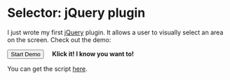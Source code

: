 # Selector: jQuery plugin

I just wrote my first [jQuery](http://jquery.com/) plugin.
It allows a user to visually select an area on the screen. Check out the demo:

<script src="http://github.com/defnull/Lucullus/raw/master/lucullus/data/static_files/js/jquery.selector.js" type="text/javascript"></script>
<p>
  <button id='selector_test'>Start Demo</button>
  <span id='selector_position' style='font-weight:bold; padding-left: 15px;'>Klick it! I know you want to!</span>
</p>
<script type="text/javascript">
  /*<![CDATA[*/
	var update = function(sa) {
			$('#selector_position')
			.text('x:'+sa.area[0]+' y:'+sa.area[1]+' width:'+(sa.area[2]-sa.area[0])+'px height:'+(sa.area[3]-sa.area[1]+'px'))
	}
	$('#selector_test').bind('click', function() {
		jQuery.selectArea(update, {onchange: update});
	});
  /*]]>*/
</script>

You can get the script [here](http://github.com/defnull/Lucullus/blob/master/lucullus/data/static_files/js/jquery.selector.js).
